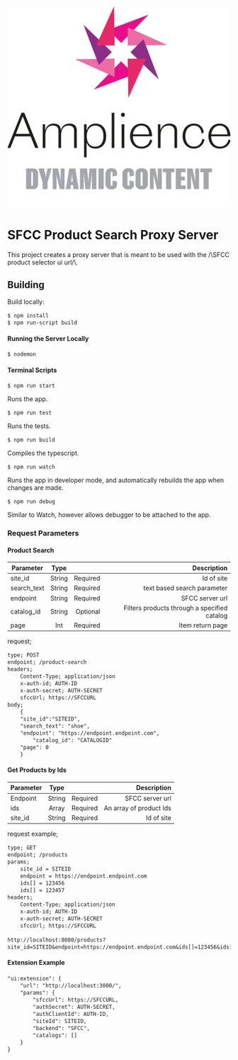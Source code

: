 [![Amplience Dynamic Content](header.png)](https://amplience.com/dynamic-content)

# SFCC Product Search Proxy Server

This project creates a proxy server that is meant to be used with the /\SFCC product selector ui url/\\.


## Building

Build locally:
```
$ npm install
$ npm run-script build
```
#### Running the Server Locally
```
$ nodemon
```
#### Terminal Scripts

```
$ npm run start
```
Runs the app.
```
$ npm run test
```
Runs the tests.
```
$ npm run build
```
Compiles the typescript.
```
$ npm run watch
```
Runs the app in developer mode, and automatically rebuilds the app when changes are made.
```
$ npm run debug
```
Similar to Watch, however allows debugger to be attached to the app.

### Request Parameters

#### Product Search

| Parameter   | Type   |          | Description |
| ----------- |:------:| --------:|------------:|
| site_id     | String | Required | Id of site |
| search_text | String | Required | text based search parameter |
| endpoint    | String | Required | SFCC server url |
| catalog_id  | String | Optional | Filters products through a specified catalog |
| page        | Int    | Required | Item return page |

request;

```
type; POST
endpoint; /product-search
headers;
    Content-Type; application/json
    x-auth-id; AUTH-ID
    x-auth-secret; AUTH-SECRET
    sfccUrl; https://SFCCURL
body;
    {
	"site_id":"SITEID",
	"search_text": "shoe",
	"endpoint": "https://endpoint.endpoint.com",
        "catalog_id": "CATALOGID"
	"page": 0
    }
```

#### Get Products by Ids

| Parameter | Type    |          | Description |
| --------- |:-------:| --------:| -----------:|
| Endpoint  | String  | Required | SFCC server url |
| ids       | Array   | Required | An array of product Ids |
| site_id   | String  | Required | Id of site |

request example;

```
type; GET
endpoint; /products
params;
    site_id = SITEID
    endpoint = https://endpoint.endpoint.com
    ids[] = 123456
    ids[] = 123457
headers;
    Content-Type; application/json
    x-auth-id; AUTH-ID
    x-auth-secret; AUTH-SECRET
    sfccUrl; https://SFCCURL

http://localhost:8080/products?site_id=SITEID&endpoint=https://endpoint.endpoint.com&ids[]=123456&ids[]=123457
```

#### Extension Example

```
"ui:extension": {
    "url": "http://localhost:3000/",
    "params": {
        "sfccUrl": https://SFCCURL,
        "authSecret": AUTH-SECRET,
        "authClientId": AUTH-ID,
        "siteId": SITEID,
        "backend": "SFCC",
        "catalogs": []
    }
}
```

